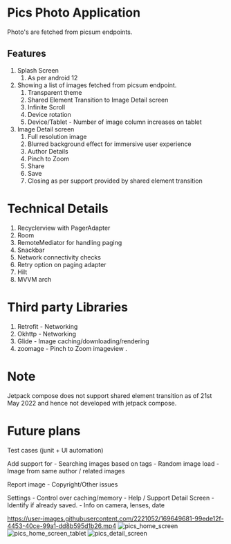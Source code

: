 # Pics Photo Application
Photo's are fetched from picsum endpoints.

## Features
1. Splash Screen
   1. As per android 12
2. Showing a list of images fetched from picsum endpoint.
    1. Transparent theme 
    2. Shared Element Transition to Image Detail screen
    3. Infinite Scroll 
    4. Device rotation 
    5. Device/Tablet - Number of image column increases on tablet
3. Image Detail screen 
   1. Full resolution image 
   2. Blurred background effect for immersive user experience 
   3. Author Details 
   4. Pinch to Zoom 
   5. Share 
   6. Save 
   7. Closing as per support provided by shared element transition 
   
    
# Technical Details 
1. Recyclerview with PagerAdapter 
2. Room
3. RemoteMediator for handling paging 
4. Snackbar 
5. Network connectivity checks 
6. Retry option on paging adapter 
7. Hilt 
8. MVVM arch 

# Third party Libraries
1. Retrofit - Networking 
2. Okhttp - Networking 
3. Glide - Image caching/downloading/rendering 
4. zoomage - Pinch to Zoom imageview
. 

# Note 
Jetpack compose does not support shared element transition as of 21st May 2022 and hence not developed with jetpack compose.

# Future plans 
Test cases (junit + UI automation)

Add support for 
    - Searching images based on tags 
    - Random image load 
    - Image from same author / related images 

Report image 
    - Copyright/Other issues

Settings 
    - Control over caching/memory
    - Help / Support 
Detail Screen 
    - Identify if already saved. 
    - Info on camera, lenses, date


https://user-images.githubusercontent.com/2221052/169649681-99ede12f-4453-40ce-99a1-dd8b595d1b26.mp4
![pics_home_screen](https://user-images.githubusercontent.com/2221052/169649702-c78f38f0-52d9-4e30-ba5f-d2431f7085c7.png)
![pics_home_screen_tablet](https://user-images.githubusercontent.com/2221052/169649709-35c7f207-c7f0-404f-8f5c-27894bfaaff6.png)
![pics_detail_screen](https://user-images.githubusercontent.com/2221052/169649733-ca01b0ac-f3e7-43e9-bdc4-cb87721e7842.png)



